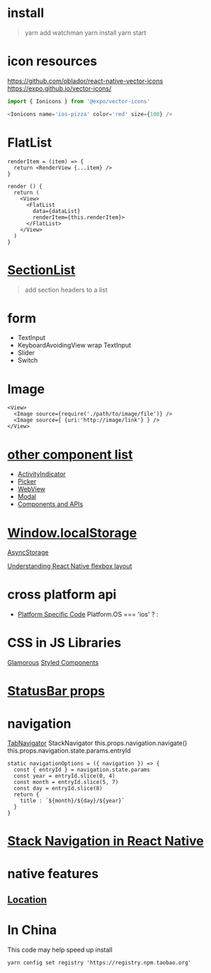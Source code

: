 # install
> yarn add watchman
yarn install
yarn start


# icon resources
https://github.com/oblador/react-native-vector-icons
https://expo.github.io/vector-icons/

```javascript
import { Ionicons } from '@expo/vector-icons'

<Ionicons name='ios-pizza' color='red' size={100} />
```

# FlatList
```
renderItem = (item) => {
  return <RenderView {...item} />
}

render () {
  return (
    <View>
      <FlatList
        data={dataList}
        renderItem={this.renderItem}>
      </FlatList>
    </View>
  )
}
```

# [SectionList](https://facebook.github.io/react-native/docs/sectionlist.html)
> add section headers to a list

# form
* TextInput
* KeyboardAvoidingView wrap TextInput
* Slider
* Switch

# Image
```
<View>
  <Image source={require('./path/to/image/file')} />
  <Image source={ {uri:'http://image/link'} } />
</View>
```

# [other component list](https://facebook.github.io/react-native/docs/components-and-apis.html#components-and-apis)
* [ActivityIndicator](https://facebook.github.io/react-native/docs/activityindicator.html)
* [Picker](https://facebook.github.io/react-native/docs/picker.html)
* [WebView](https://facebook.github.io/react-native/docs/webview.html)
* [Modal](https://facebook.github.io/react-native/docs/modal.html)
* [Components and APIs](https://facebook.github.io/react-native/docs/components-and-apis.html)

# [Window.localStorage](https://developer.mozilla.org/en-US/docs/Web/API/Window/localStorage)
[AsyncStorage](https://facebook.github.io/react-native/docs/asyncstorage.html)

[Understanding React Native flexbox layout](https://medium.com/the-react-native-log/understanding-react-native-flexbox-layout-7a528200afd4)
# cross platform api
* [Platform Specific Code](https://facebook.github.io/react-native/docs/platform-specific-code.html)
Platform.OS === 'ios'
  ? <Ionicons name='ios-pizza' size={100} color='red' />
  : <Ionicons name='md-pizza' size={100} color='red' />

# CSS in JS Libraries
[Glamorous](https://github.com/robinpowered/glamorous-native)
[Styled Components](https://github.com/styled-components/styled-components)

# [StatusBar props](https://facebook.github.io/react-native/docs/statusbar.html#props)

# navigation
[TabNavigator](https://reactnavigation.org/docs/navigators/tab)
StackNavigator
this.props.navigation.navigate()
this.props.navigation.state.params.entryId
```
static navigationOptions = ({ navigation }) => {
  const { entryId } = navigation.state.params
  const year = entryId.slice(0, 4)
  const month = entryId.slice(5, 7)
  const day = entryId.slice(8)
  return {
    title : `${month}/${day}/${year}`
  }
}
```
# [Stack Navigation in React Native](https://medium.com/@swathylenjini/stack-navigation-in-react-native-2cd00374ff3a)

# native features
## [Location](https://docs.expo.io/versions/latest/sdk/location.html)


# In China
This code may help speed up install
```
yarn config set registry 'https://registry.npm.taobao.org'
```

